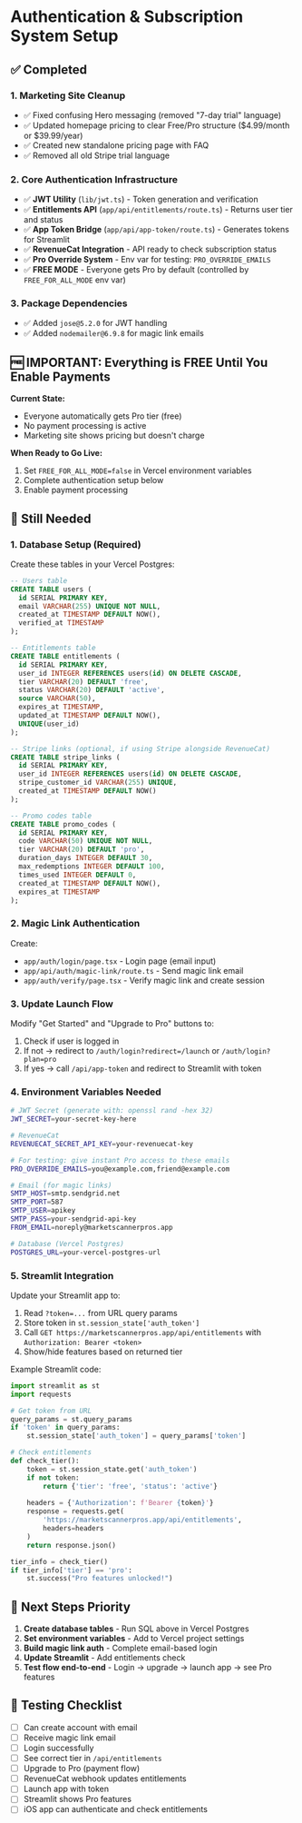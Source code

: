 # Authentication & Subscription System Setup

## ✅ Completed

### 1. Marketing Site Cleanup
- ✅ Fixed confusing Hero messaging (removed "7-day trial" language)
- ✅ Updated homepage pricing to clear Free/Pro structure ($4.99/month or $39.99/year)
- ✅ Created new standalone pricing page with FAQ
- ✅ Removed all old Stripe trial language

### 2. Core Authentication Infrastructure
- ✅ **JWT Utility** (`lib/jwt.ts`) - Token generation and verification
- ✅ **Entitlements API** (`app/api/entitlements/route.ts`) - Returns user tier and status
- ✅ **App Token Bridge** (`app/api/app-token/route.ts`) - Generates tokens for Streamlit
- ✅ **RevenueCat Integration** - API ready to check subscription status
- ✅ **Pro Override System** - Env var for testing: `PRO_OVERRIDE_EMAILS`
- ✅ **FREE MODE** - Everyone gets Pro by default (controlled by `FREE_FOR_ALL_MODE` env var)

### 3. Package Dependencies
- ✅ Added `jose@5.2.0` for JWT handling
- ✅ Added `nodemailer@6.9.8` for magic link emails

## 🆓 IMPORTANT: Everything is FREE Until You Enable Payments

**Current State:**
- Everyone automatically gets Pro tier (free)
- No payment processing is active
- Marketing site shows pricing but doesn't charge

**When Ready to Go Live:**
1. Set `FREE_FOR_ALL_MODE=false` in Vercel environment variables
2. Complete authentication setup below
3. Enable payment processing

## 🚧 Still Needed

### 1. Database Setup (Required)
Create these tables in your Vercel Postgres:

```sql
-- Users table
CREATE TABLE users (
  id SERIAL PRIMARY KEY,
  email VARCHAR(255) UNIQUE NOT NULL,
  created_at TIMESTAMP DEFAULT NOW(),
  verified_at TIMESTAMP
);

-- Entitlements table
CREATE TABLE entitlements (
  id SERIAL PRIMARY KEY,
  user_id INTEGER REFERENCES users(id) ON DELETE CASCADE,
  tier VARCHAR(20) DEFAULT 'free',
  status VARCHAR(20) DEFAULT 'active',
  source VARCHAR(50),
  expires_at TIMESTAMP,
  updated_at TIMESTAMP DEFAULT NOW(),
  UNIQUE(user_id)
);

-- Stripe links (optional, if using Stripe alongside RevenueCat)
CREATE TABLE stripe_links (
  id SERIAL PRIMARY KEY,
  user_id INTEGER REFERENCES users(id) ON DELETE CASCADE,
  stripe_customer_id VARCHAR(255) UNIQUE,
  created_at TIMESTAMP DEFAULT NOW()
);

-- Promo codes table
CREATE TABLE promo_codes (
  id SERIAL PRIMARY KEY,
  code VARCHAR(50) UNIQUE NOT NULL,
  tier VARCHAR(20) DEFAULT 'pro',
  duration_days INTEGER DEFAULT 30,
  max_redemptions INTEGER DEFAULT 100,
  times_used INTEGER DEFAULT 0,
  created_at TIMESTAMP DEFAULT NOW(),
  expires_at TIMESTAMP
);
```

### 2. Magic Link Authentication
Create:
- `app/auth/login/page.tsx` - Login page (email input)
- `app/api/auth/magic-link/route.ts` - Send magic link email
- `app/auth/verify/page.tsx` - Verify magic link and create session

### 3. Update Launch Flow
Modify "Get Started" and "Upgrade to Pro" buttons to:
1. Check if user is logged in
2. If not → redirect to `/auth/login?redirect=/launch` or `/auth/login?plan=pro`
3. If yes → call `/api/app-token` and redirect to Streamlit with token

### 4. Environment Variables Needed

```bash
# JWT Secret (generate with: openssl rand -hex 32)
JWT_SECRET=your-secret-key-here

# RevenueCat
REVENUECAT_SECRET_API_KEY=your-revenuecat-key

# For testing: give instant Pro access to these emails
PRO_OVERRIDE_EMAILS=you@example.com,friend@example.com

# Email (for magic links)
SMTP_HOST=smtp.sendgrid.net
SMTP_PORT=587
SMTP_USER=apikey
SMTP_PASS=your-sendgrid-api-key
FROM_EMAIL=noreply@marketscannerpros.app

# Database (Vercel Postgres)
POSTGRES_URL=your-vercel-postgres-url
```

### 5. Streamlit Integration
Update your Streamlit app to:
1. Read `?token=...` from URL query params
2. Store token in `st.session_state['auth_token']`
3. Call `GET https://marketscannerpros.app/api/entitlements` with `Authorization: Bearer <token>`
4. Show/hide features based on returned tier

Example Streamlit code:
```python
import streamlit as st
import requests

# Get token from URL
query_params = st.query_params
if 'token' in query_params:
    st.session_state['auth_token'] = query_params['token']

# Check entitlements
def check_tier():
    token = st.session_state.get('auth_token')
    if not token:
        return {'tier': 'free', 'status': 'active'}
    
    headers = {'Authorization': f'Bearer {token}'}
    response = requests.get(
        'https://marketscannerpros.app/api/entitlements',
        headers=headers
    )
    return response.json()

tier_info = check_tier()
if tier_info['tier'] == 'pro':
    st.success("Pro features unlocked!")
```

## 🎯 Next Steps Priority

1. **Create database tables** - Run SQL above in Vercel Postgres
2. **Set environment variables** - Add to Vercel project settings
3. **Build magic link auth** - Complete email-based login
4. **Update Streamlit** - Add entitlements check
5. **Test flow end-to-end** - Login → upgrade → launch app → see Pro features

## 📝 Testing Checklist

- [ ] Can create account with email
- [ ] Receive magic link email
- [ ] Login successfully
- [ ] See correct tier in `/api/entitlements`
- [ ] Upgrade to Pro (payment flow)
- [ ] RevenueCat webhook updates entitlements
- [ ] Launch app with token
- [ ] Streamlit shows Pro features
- [ ] iOS app can authenticate and check entitlements
